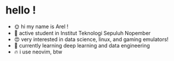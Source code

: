 # hello !
- 🌞 hi my name is Arel !
- 📕 active student in Institut Teknologi Sepuluh Nopember
- 😍 very interested in data science, linux, and gaming emulators!
- 🤖 currently learning deep learning and data engineering
- 🔥 i use neovim, btw
